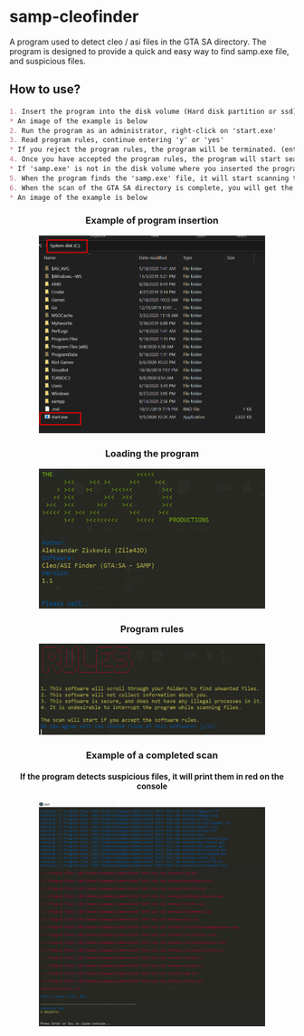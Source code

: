 # samp-cleofinder
  A program used to detect cleo / asi files in the GTA SA directory. The program is designed to provide a quick and easy way to find samp.exe file, and suspicious files.
## How to use?

```md
1. Insert the program into the disk volume (Hard disk partition or ssd)
* An image of the example is below
2. Run the program as an administrator, right-click on 'start.exe'
3. Read program rules, continue entering 'y' or 'yes'
* If you reject the program rules, the program will be terminated. (entering 'n' or 'no')
4. Once you have accepted the program rules, the program will start searching for the file 'samp.exe'
* If 'samp.exe' is not in the disk volume where you inserted the program, the program will throw out the error and stop.
5. When the program finds the 'samp.exe' file, it will start scanning the directory in which the file is located.
6. When the scan of the GTA SA directory is complete, you will get the scan results in the console.
* An image of the example is below
```

<div align="center">
    <h3>Example of program insertion</h3>
    <img src="/example_volumen.png" width="400px"</img> 
</div>
<div align="center">
    <h3>Loading the program</h3>
    <img src="/loading.png" width="400px"</img> 
</div>
<div align="center">
    <h3>Program rules</h3>
    <img src="/rules.png" width="400px"</img> 
</div>
<div align="center">
    <h3>Example of a completed scan</h3>
    <h4>If the program detects suspicious files, it will print them in red on the console</h4>
    <img src="/finished_scan.png" width="400px"</img> 
</div>
